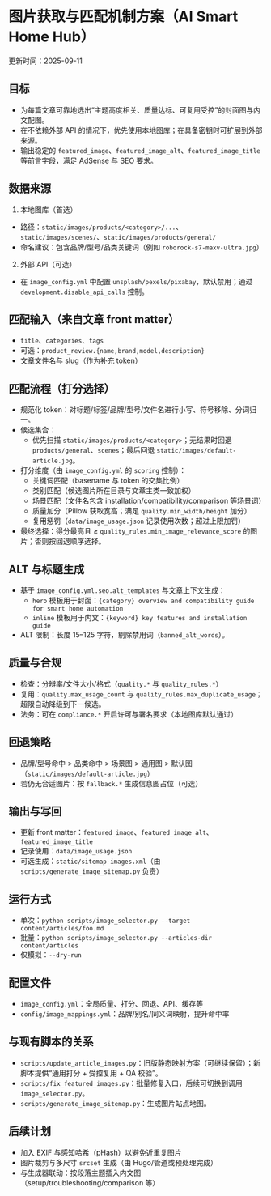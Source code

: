 # 图片获取与匹配机制方案（AI Smart Home Hub）

更新时间：2025-09-11

## 目标

- 为每篇文章可靠地选出“主题高度相关、质量达标、可复用受控”的封面图与内文配图。
- 在不依赖外部 API 的情况下，优先使用本地图库；在具备密钥时可扩展到外部来源。
- 输出稳定的 `featured_image`、`featured_image_alt`、`featured_image_title` 等前言字段，满足 AdSense 与 SEO 要求。

## 数据来源

1) 本地图库（首选）
- 路径：`static/images/products/<category>/...`、`static/images/scenes/`、`static/images/products/general/`
- 命名建议：包含品牌/型号/品类关键词（例如 `roborock-s7-maxv-ultra.jpg`）

2) 外部 API（可选）
- 在 `image_config.yml` 中配置 `unsplash/pexels/pixabay`，默认禁用；通过 `development.disable_api_calls` 控制。

## 匹配输入（来自文章 front matter）
- `title`、`categories`、`tags`
- 可选：`product_review.{name,brand,model,description}`
- 文章文件名与 slug（作为补充 token）

## 匹配流程（打分选择）

- 规范化 token：对标题/标签/品牌/型号/文件名进行小写、符号移除、分词归一。
- 候选集合：
  - 优先扫描 `static/images/products/<category>`；无结果时回退 `products/general`、`scenes`；最后回退 `static/images/default-article.jpg`。
- 打分维度（由 `image_config.yml` 的 `scoring` 控制）：
  - 关键词匹配（basename 与 token 的交集比例）
  - 类别匹配（候选图片所在目录与文章主类一致加权）
  - 场景匹配（文件名包含 installation/compatibility/comparison 等场景词）
  - 质量加分（Pillow 获取宽高；满足 `quality.min_width/height` 加分）
  - 复用惩罚（`data/image_usage.json` 记录使用次数；超过上限加罚）
- 最终选择：得分最高且 ≥ `quality_rules.min_image_relevance_score` 的图片；否则按回退顺序选择。

## ALT 与标题生成

- 基于 `image_config.yml.seo.alt_templates` 与文章上下文生成：
  - `hero` 模板用于封面：`{category} overview and compatibility guide for smart home automation`
  - `inline` 模板用于内文：`{keyword} key features and installation guide`
- ALT 限制：长度 15–125 字符，剔除禁用词（`banned_alt_words`）。

## 质量与合规

- 检查：分辨率/文件大小/格式（`quality.*` 与 `quality_rules.*`）
- 复用：`quality.max_usage_count` 与 `quality_rules.max_duplicate_usage`；超限自动降级到下一候选。
- 法务：可在 `compliance.*` 开启许可与署名要求（本地图库默认通过）

## 回退策略

- 品牌/型号命中 > 品类命中 > 场景图 > 通用图 > 默认图（`static/images/default-article.jpg`）
- 若仍无合适图片：按 `fallback.*` 生成信息图占位（可选）

## 输出与写回

- 更新 front matter：`featured_image`、`featured_image_alt`、`featured_image_title`
- 记录使用：`data/image_usage.json`
- 可选生成：`static/sitemap-images.xml`（由 `scripts/generate_image_sitemap.py` 负责）

## 运行方式

- 单次：`python scripts/image_selector.py --target content/articles/foo.md`
- 批量：`python scripts/image_selector.py --articles-dir content/articles`
- 仅模拟：`--dry-run`

## 配置文件

- `image_config.yml`：全局质量、打分、回退、API、缓存等
- `config/image_mappings.yml`：品牌/别名/同义词映射，提升命中率

## 与现有脚本的关系

- `scripts/update_article_images.py`：旧版静态映射方案（可继续保留）；新脚本提供“通用打分 + 受控复用 + QA 校验”。
- `scripts/fix_featured_images.py`：批量修复入口，后续可切换到调用 `image_selector.py`。
- `scripts/generate_image_sitemap.py`：生成图片站点地图。

## 后续计划

- 加入 EXIF 与感知哈希（pHash）以避免近重复图片
- 图片裁剪与多尺寸 `srcset` 生成（由 Hugo/管道或预处理完成）
- 与生成器联动：按段落主题插入内文图（setup/troubleshooting/comparison 等）

